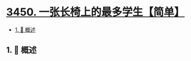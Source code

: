 # [3450. 一张长椅上的最多学生【简单】](https://github.com/Tdahuyou/TNotes.leetcode/tree/main/notes/3450.%20%E4%B8%80%E5%BC%A0%E9%95%BF%E6%A4%85%E4%B8%8A%E7%9A%84%E6%9C%80%E5%A4%9A%E5%AD%A6%E7%94%9F%E3%80%90%E7%AE%80%E5%8D%95%E3%80%91)

<!-- region:toc -->

- [1. 📝 概述](#1--概述)

<!-- endregion:toc -->

## 1. 📝 概述
